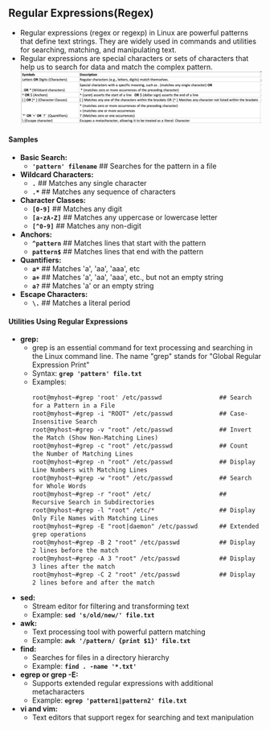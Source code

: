 ## Regular Expressions(Regex)
- Regular expressions (regex or regexp) in Linux are powerful patterns that define text strings. They are widely used in commands and utilities for searching, matching, and manipulating text. 
- Regular expressions are special characters or sets of characters that help us to search for data and match the complex pattern.
![](./images/Regex.png)

#### Samples
- **Basic Search:**
  - **`'pattern' filename`**                       ## Searches for the pattern in a file
- **Wildcard Characters:**
  - **`.`**                                             ## Matches any single character
  - **`.*`**                                            ## Matches any sequence of characters
- **Character Classes:**
  - **`[0-9]`**                                         ## Matches any digit
  - **`[a-zA-Z]`**                                      ## Matches any uppercase or lowercase letter
  - **`[^0-9]`**                                        ## Matches any non-digit
- **Anchors:**
  - **`^pattern`**                                      ## Matches lines that start with the pattern
  - **`pattern$`**                                      ## Matches lines that end with the pattern
- **Quantifiers:**
  - **`a*`**                                            ## Matches 'a', 'aa', 'aaa', etc
  - **`a+`**                                            ## Matches 'a', 'aa', 'aaa', etc., but not an empty string
  - **`a?`**                                            ## Matches 'a' or an empty string
- **Escape Characters:**
  - **`\.`**                                            ## Matches a literal period

#### Utilities Using Regular Expressions
- **grep:**
  - grep is an essential command for text processing and searching in the Linux command line. The name "grep" stands for "Global Regular Expression Print"
  - Syntax: **`grep 'pattern' file.txt`**
  - Examples:
    ```
    root@myhost~#grep 'root' /etc/passwd                ## Search for a Pattern in a File
    root@myhost~#grep -i "ROOT" /etc/passwd             ## Case-Insensitive Search
    root@myhost~#grep -v "root" /etc/passwd             ## Invert the Match (Show Non-Matching Lines)
    root@myhost~#grep -c "root" /etc/passwd             ## Count the Number of Matching Lines
    root@myhost~#grep -n "root" /etc/passwd             ## Display Line Numbers with Matching Lines
    root@myhost~#grep -w "root" /etc/passwd             ## Search for Whole Words
    root@myhost~#grep -r "root" /etc/                   ## Recursive Search in Subdirectories
    root@myhost~#grep -l "root" /etc/*                  ## Display Only File Names with Matching Lines
    root@myhost~#grep -E "root|daemon" /etc/passwd      ## Extended grep operations
    root@myhost~#grep -B 2 "root" /etc/passwd           ## Display 2 lines before the match
    root@myhost~#grep -A 3 "root" /etc/passwd           ## Display 3 lines after the match
    root@myhost~#grep -C 2 "root" /etc/passwd           ## Display 2 lines before and after the match
    ```
- **sed:**
  - Stream editor for filtering and transforming text
  - Example: **`sed 's/old/new/' file.txt`**
- **awk:**
  - Text processing tool with powerful pattern matching
  - Example: **`awk '/pattern/ {print $1}' file.txt`**
- **find:**
  - Searches for files in a directory hierarchy
  - Example: **`find . -name '*.txt'`**
- **egrep or grep -E:**
  - Supports extended regular expressions with additional metacharacters
  - Example: **`egrep 'pattern1|pattern2' file.txt`**
- **vi and vim:**
  - Text editors that support regex for searching and text manipulation

